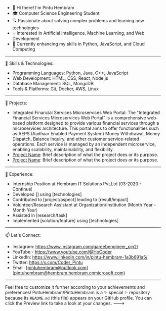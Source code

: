 - 👋 Hi there! I'm Pintu Hembram
- 🎓 Computer Science Engineering Student 
- 🔍 Passionate about solving complex problems and learning new technologies  
- 💡 Interested in Artificial Intelligence, Machine Learning, and Web Development  
- 🌱 Currently enhancing my skills in Python, JavaScript, and Cloud Computing

---

🚀 Skills & Technologies:
- Programming Languages: Python, Java, C++, JavaScript
- Web Development: HTML, CSS, React, Node.js
- Database Management: SQL, MongoDB
- Tools & Platforms: Git, Docker, AWS, Linux

---

🌟 Projects:
- Integrated Financial Services Microservices Web Portal: The "Integrated Financial Services Microservices Web Portal" is a comprehensive web-based platform designed to provide various financial services through a microservices architecture. This portal aims to offer functionalities such as AEPS (Aadhaar Enabled Payment System) Money Withdrawal, Money Dispatch, Balance Inquiry, and other customer service-related operations. Each service is managed by an independent microservice, enabling scalability, maintainability, and flexibility.
- [Project Name](link-to-repo): Brief description of what the project does or its purpose.
- [Project Name](link-to-repo): Brief description of what the project does or its purpose.

---

💼 Experience:
- Internship Position at Hembram IT Solutions Pvt.Ltd (03-2020 - Continue)  
- Developed [] using [technologies]
- Contributed to [project/aspect] leading to [result/impact]
- Volunteer/Research Assistant at Organization/Institution (Month Year - Month Year)  
- Assisted in [research/task]
- Implemented [solution/feature] using [technologies]

---
📫 Let's Connect:
- Instagram: https://www.instagram.com/gareebengineer_pin2/
- YouTube:- https://www.youtube.com/@HoCoder
- LinkedIn: https://www.linkedin.com/in/pintu-hembram-1a3b691a5/
- Twitter: https://x.com/Coder_Pintu
- Email: [pintuhembram@outlook.com] (pintuhembram@hembram.hembram.onmicrosoft.com)

---

Feel free to customize it further according to your achievements and preferences!
PintuHembram/PintuHembram is a ✨ special ✨ repository because its `README.md` (this file) appears on your GitHub profile.
You can click the Preview link to take a look at your changes.
--->
